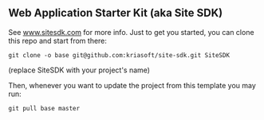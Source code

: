## Web Application Starter Kit (aka Site SDK)

See www.sitesdk.com for more info. Just to get you started, you can clone this repo and start from there:

    git clone -o base git@github.com:kriasoft/site-sdk.git SiteSDK
	
(replace SiteSDK with your project's name)

Then, whenever you want to update the project from this template you may run:

    git pull base master
